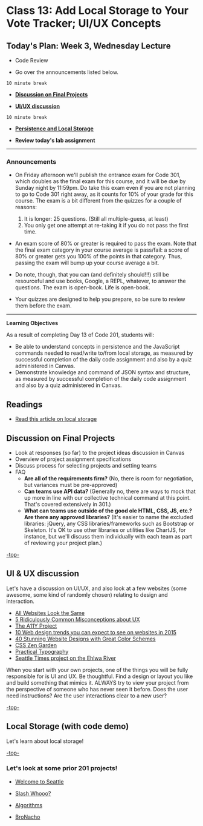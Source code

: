 # Class 13: Add Local Storage to Your Vote Tracker; UI/UX Concepts

<a id="top"></a>
## Today's Plan: Week 3, Wednesday Lecture

- Code Review

- Go over the announcements listed below.

`10 minute break`

- **[Discussion on Final Projects](#Projects)**

- **[UI/UX discussion](#uiux)**

`10 minute break`

- **[Persistence and Local Storage](#ls)**

- **Review today's lab assignment**

---

### Announcements

- On Friday afternoon we'll publish the entrance exam for Code 301, which doubles as the final exam for this course, and it will be due by Sunday night by 11:59pm. Do take this exam even if you are not planning to go to Code 301 right away, as it counts for 10% of your grade for this course. The exam is a bit different from the quizzes for a couple of reasons:

	1. It is longer: 25 questions. (Still all multiple-guess, at least)
	1. You only get one attempt at re-taking it if you do not pass the first time.

- An exam score of 80% or greater is required to pass the exam. Note that the final exam category in your course average is pass/fail: a score of 80% or greater gets you 100% of the points in that category. Thus, passing the exam will bump up your course average a bit.
- Do note, though, that you can (and definitely should!!!) still be resourceful and use books, Google, a REPL, whatever, to answer the questions. The exam is open-book. Life is open-book.
- Your quizzes are designed to help you prepare, so be sure to review them before the exam.

---

**Learning Objectives**

As a result of completing Day 13 of Code 201, students will:

- Be able to understand concepts in persistence and the JavaScript commands needed to read/write to/from local storage, as measured by successful completion of the daily code assignment and also by a quiz administered in Canvas.
- Demonstrate knowledge and command of JSON syntax and structure, as measured by successful completion of the daily code assignment and also by a quiz administered in Canvas.

## Readings

- [Read this article on local storage](http://diveintohtml5.info/storage.html)

<a id="Projects"></a>
## Discussion on Final Projects

- Look at responses (so far) to the project ideas discussion in Canvas
- Overview of project assignment specifications
- Discuss process for selecting projects and setting teams
- FAQ
  - **Are all of the requirements firm?** (No, there is room for negotiation, but variances must be pre-approved)
  - **Can teams use API data?** (Generally no, there are ways to mock that up more in line with our collective technical command at this point. That's covered extensively in 301.)
  - **What can teams use outside of the good ole HTML, CSS, JS, etc.? Are there any approved libraries?** (It's easier to name the excluded libraries: jQuery, any CSS libraries/frameworks such as Bootstrap or Skeleton. It's OK to use other libraries or utilities like ChartJS, for instance, but we'll discuss them individually with each team as part of reviewing your project plan.)

[-top-](#top)

<a id="uiux"></a>
## UI & UX discussion

Let's have a discussion on UI/UX, and also look at a few websites (some awesome, some kind of randomly chosen) relating to design and interaction.

- [All Websites Look the Same](http://www.zeldman.com/2015/09/10/all-websites-look-the-same/)
- [5 Ridiculously Common Misconceptions about UX](https://www.sitepoint.com/5-ridiculously-common-misconceptions-about-ux/)
- [The A11Y Project](http://a11yproject.com/)
- [10 Web design trends you can expect to see on websites in 2015](http://thenextweb.com/dd/2015/01/02/10-web-design-trends-can-expect-see-2015/)
- [40 Stunning Website Designs with Great Color Schemes](http://www.onextrapixel.com/2013/10/25/40-stunning-website-designs-with-great-color-schemes/)
- [CSS Zen Garden](http://www.csszengarden.com/)
- [Practical Typography](http://practicaltypography.com/)
- [Seattle Times project on the Ehlwa River](https://github.com/seattletimes/elwha)

When you start with your own projects, one of the things you will be fully responsible for is UI and UX. Be thoughtful. Find a design or layout you like and build something that mimics it. ALWAYS try to view your project from the perspective of someone who has never seen it before. Does the user need instructions? Are the user interactions clear to a new user?

[-top-](#top)

<a id="ls"></a>
## Local Storage (with code demo)

Let's learn about local storage!

[-top-](#top)

### Let's look at some prior 201 projects!

  - [Welcome to Seattle](https://peterbreen.github.io/welcome-to-seattle)

  - [Slash Whooo?](http://wohlfea.github.io/cup-game)

  - [Algorithms](https://ztaylor2.github.io/algorithm-teacher)
  
  - [BroNacho](http://bronacho.com)
